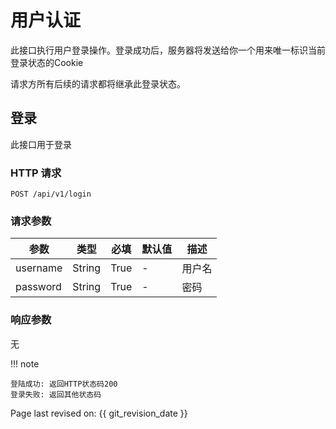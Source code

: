 # 用户认证

此接口执行用户登录操作。登录成功后，服务器将发送给你一个用来唯一标识当前登录状态的Cookie

请求方所有后续的请求都将继承此登录状态。

## 登录

此接口用于登录

### HTTP 请求

`POST /api/v1/login`

### 请求参数

| 参数     | 类型   | 必填 | 默认值 | 描述   |
| -------- | ------ | ---- | ------ | ------ |
| username | String | True | -      | 用户名 |
| password | String | True | -      | 密码   |

### 响应参数

无

!!! note

    登陆成功: 返回HTTP状态码200
    登录失败: 返回其他状态码

Page last revised on: {{ git_revision_date }}
